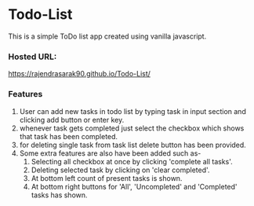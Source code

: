# Todo-List
This is a simple ToDo list app created using vanilla javascript.

### Hosted URL:
https://rajendrasarak90.github.io/Todo-List/

### Features

1. User can add new tasks in todo list by typing task in input section and clicking add button or enter key.
2. whenever task gets completed just select the checkbox which shows that task has been completed.
3. for deleting single task from task list delete button has been provided.
4. Some extra features are also have been added such as-
   1. Selecting all checkbox at once by clicking 'complete all tasks'.
   2. Deleting selected task by clicking on 'clear completed'.
   3. At bottom left count of present tasks is shown.
   4. At bottom right buttons for 'All', 'Uncompleted' and 'Completed' tasks has shown.
